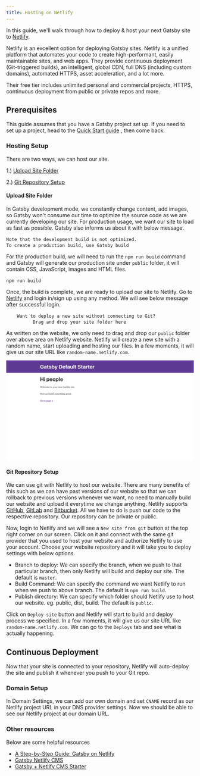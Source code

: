 ```yaml
---
title: Hosting on Netlify
---
```


In this guide, we'll walk through how to deploy & host your next Gatsby site to [Netlify](https://www.netlify.com/).

Netlify is an excellent option for deploying Gatsby sites. Netlify is a unified platform that automates your code to create high-performant, easily maintainable sites, and web apps. They provide continuous deployment (Git-triggered builds), an intelligent, global CDN, full DNS (including custom domains), automated HTTPS, asset acceleration, and a lot more.

Their free tier includes unlimited personal and commercial projects, HTTPS, continuous deployment from public or private repos and more.

## Prerequisites

This guide assumes that you have a Gatsby project set up. If you need to set up a project, head to the [Quick Start guide](docs/quick-start) , then come back.

### Hosting Setup

There are two ways, we can host our site.

1.) [Upload Site Folder](#upload-site-folder)

2.) [Git Repository Setup](#git-repository-setup)

#### Upload Site Folder

In Gatsby development mode, we constantly change content, add images, so Gatsby won't consume our time to optimize the source code as we are currently developing our site. For production usage, we want our site to load as fast as possible. Gatsby also informs us about it with below message.

```shell
Note that the development build is not optimized.
To create a production build, use Gatsby build
```

For the production build, we will need to run the `npm run build` command and Gatsby will generate our production site under `public` folder, it will contain CSS, JavaScript, images and HTML files.

```shell
npm run build
```

Once, the build is complete, we are ready to upload our site to Netlify. Go to [Netlify](https://app.netlify.com/) and login in/sign up using any method. We will see below message after successful login.

```
    Want to deploy a new site without connecting to Git?
          Drag and drop your site folder here
```

As written on the website, we only need to drag and drop our `public` folder over above area on Netlify website. Netlify will create a new site with a random name, start uploading and hosting our files. In a few moments, it will give us our site URL like `random-name.netlify.com`.

![alt text](./images/gatsby-default-starter.png "Gatsby Default Starter")

#### Git Repository Setup

We can use git with Netlify to host our website. There are many benefits of this such as we can have past versions of our website so that we can rollback to previous versions whenever we want, no need to manually build our website and upload it everytime we change anything. Netlify supports [GitHub](https://github.com/), [GitLab](https://about.gitlab.com/) and [Bitbucket](https://bitbucket.org/). All we have to do is push our code to the respective repository. Our repository can be private or public.

Now, login to Netlify and we will see a `New site from git` button at the top right corner on our screen. Click on it and connect with the same git provider that you used to host your website and authorize Netlify to use your account. Choose your website repository and it will take you to deploy settings with below options.

- Branch to deploy: We can specify the branch, when we push to that particular branch, then only Netlify will build and deploy our site. The default is `master`.
- Build Command: We can specify the command we want Netlify to run when we push to above branch. The default is `npm run build`.
- Publish directory: We can specify which folder should Netlify use to host our website. eg. public, dist, build. The default is `public`.

Click on `Deploy site` button and Netlify will start to build and deploy process we specified. In a few moments, it will give us our site URL like `random-name.netlify.com`. We can go to the `Deploys` tab and see what is actually happening.

## Continuous Deployment

Now that your site is connected to your repository, Netlify will auto-deploy the site and publish it whenever you push to your Git repo.

### Domain Setup

In Domain Settings, we can add our own domain and set `CNAME` record as our Netlify project URL in your DNS provider settings. Now we should be able to see our Netlify project at our domain URL.

### Other resources

Below are some helpful resources

- [A Step-by-Step Guide: Gatsby on Netlify](https://www.netlify.com/blog/2016/02/24/a-step-by-step-guide-gatsby-on-netlify/)
- [Gatsby Netlify CMS](/packages/gatsby-plugin-netlify-cms)
- [Gatsby + Netlify CMS Starter](https://github.com/netlify-templates/gatsby-starter-netlify-cms)
